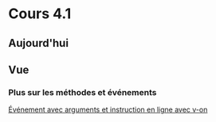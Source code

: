 # Cours 4.1

## Aujourd'hui

## Vue

### Plus sur les méthodes et événements

[Événement avec arguments et instruction en ligne avec v-on](./vue/methodes-evenementshtml#gestion-devenement)